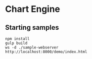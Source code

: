 # Chart Engine

## Starting samples

```
npm install
gulp build
ws -d ./sample-webserver
http://localhost:8000/demo/index.html
```